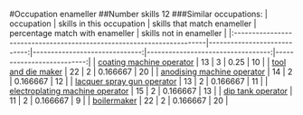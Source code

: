 #Occupation enameller
##Number skills 12
###Similar occupations:
| occupation                                                            |   skills in this occupation |   skills that match enameller |   percentage match with enameller |   skills not in enameller |
|:----------------------------------------------------------------------|----------------------------:|------------------------------:|----------------------------------:|--------------------------:|
| [coating machine operator](coating_machine_operator.md)               |                          13 |                             3 |                          0.25     |                        10 |
| [tool and die maker](tool_and_die_maker.md)                           |                          22 |                             2 |                          0.166667 |                        20 |
| [anodising machine operator](anodising_machine_operator.md)           |                          14 |                             2 |                          0.166667 |                        12 |
| [lacquer spray gun operator](lacquer_spray_gun_operator.md)           |                          13 |                             2 |                          0.166667 |                        11 |
| [electroplating machine operator](electroplating_machine_operator.md) |                          15 |                             2 |                          0.166667 |                        13 |
| [dip tank operator](dip_tank_operator.md)                             |                          11 |                             2 |                          0.166667 |                         9 |
| [boilermaker](boilermaker.md)                                         |                          22 |                             2 |                          0.166667 |                        20 |
